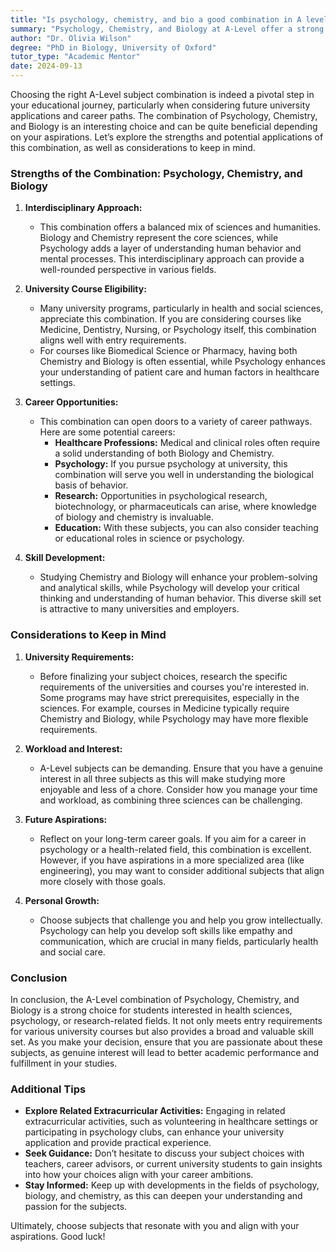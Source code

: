 ```yaml
---
title: "Is psychology, chemistry, and bio a good combination in A levels?"
summary: "Psychology, Chemistry, and Biology at A-Level offer a strong interdisciplinary approach beneficial for various university and career paths."
author: "Dr. Olivia Wilson"
degree: "PhD in Biology, University of Oxford"
tutor_type: "Academic Mentor"
date: 2024-09-13
---
```


Choosing the right A-Level subject combination is indeed a pivotal step in your educational journey, particularly when considering future university applications and career paths. The combination of Psychology, Chemistry, and Biology is an interesting choice and can be quite beneficial depending on your aspirations. Let’s explore the strengths and potential applications of this combination, as well as considerations to keep in mind.

### Strengths of the Combination: Psychology, Chemistry, and Biology

1. **Interdisciplinary Approach:**
   - This combination offers a balanced mix of sciences and humanities. Biology and Chemistry represent the core sciences, while Psychology adds a layer of understanding human behavior and mental processes. This interdisciplinary approach can provide a well-rounded perspective in various fields.

2. **University Course Eligibility:**
   - Many university programs, particularly in health and social sciences, appreciate this combination. If you are considering courses like Medicine, Dentistry, Nursing, or Psychology itself, this combination aligns well with entry requirements.
   - For courses like Biomedical Science or Pharmacy, having both Chemistry and Biology is often essential, while Psychology enhances your understanding of patient care and human factors in healthcare settings.

3. **Career Opportunities:**
   - This combination can open doors to a variety of career pathways. Here are some potential careers:
     - **Healthcare Professions:** Medical and clinical roles often require a solid understanding of both Biology and Chemistry.
     - **Psychology:** If you pursue psychology at university, this combination will serve you well in understanding the biological basis of behavior.
     - **Research:** Opportunities in psychological research, biotechnology, or pharmaceuticals can arise, where knowledge of biology and chemistry is invaluable.
     - **Education:** With these subjects, you can also consider teaching or educational roles in science or psychology.

4. **Skill Development:**
   - Studying Chemistry and Biology will enhance your problem-solving and analytical skills, while Psychology will develop your critical thinking and understanding of human behavior. This diverse skill set is attractive to many universities and employers.

### Considerations to Keep in Mind

1. **University Requirements:**
   - Before finalizing your subject choices, research the specific requirements of the universities and courses you're interested in. Some programs may have strict prerequisites, especially in the sciences. For example, courses in Medicine typically require Chemistry and Biology, while Psychology may have more flexible requirements.

2. **Workload and Interest:**
   - A-Level subjects can be demanding. Ensure that you have a genuine interest in all three subjects as this will make studying more enjoyable and less of a chore. Consider how you manage your time and workload, as combining three sciences can be challenging.

3. **Future Aspirations:**
   - Reflect on your long-term career goals. If you aim for a career in psychology or a health-related field, this combination is excellent. However, if you have aspirations in a more specialized area (like engineering), you may want to consider additional subjects that align more closely with those goals.

4. **Personal Growth:**
   - Choose subjects that challenge you and help you grow intellectually. Psychology can help you develop soft skills like empathy and communication, which are crucial in many fields, particularly health and social care.

### Conclusion

In conclusion, the A-Level combination of Psychology, Chemistry, and Biology is a strong choice for students interested in health sciences, psychology, or research-related fields. It not only meets entry requirements for various university courses but also provides a broad and valuable skill set. As you make your decision, ensure that you are passionate about these subjects, as genuine interest will lead to better academic performance and fulfillment in your studies.

### Additional Tips

- **Explore Related Extracurricular Activities:** Engaging in related extracurricular activities, such as volunteering in healthcare settings or participating in psychology clubs, can enhance your university application and provide practical experience.
- **Seek Guidance:** Don’t hesitate to discuss your subject choices with teachers, career advisors, or current university students to gain insights into how your choices align with your career ambitions.
- **Stay Informed:** Keep up with developments in the fields of psychology, biology, and chemistry, as this can deepen your understanding and passion for the subjects.

Ultimately, choose subjects that resonate with you and align with your aspirations. Good luck!
    